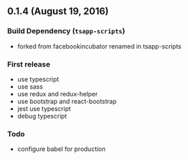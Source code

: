 ## 0.1.4 (August 19, 2016)

### Build Dependency (`tsapp-scripts`) 

* forked from facebookincubator renamed in tsapp-scripts

### First release

* use typescript
* use sass
* use redux and redux-helper
* use bootstrap and react-bootstrap
* jest use typescript
* debug typescript

### Todo

* configure babel for production 